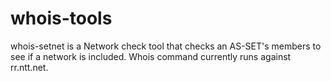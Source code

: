 # whois-tools
whois-setnet is a Network check tool that checks an AS-SET's members
to see if a network is included. Whois command currently runs
against rr.ntt.net.
